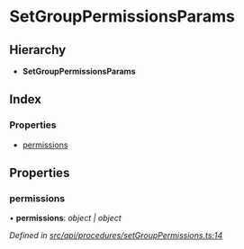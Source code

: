# SetGroupPermissionsParams

## Hierarchy

* **SetGroupPermissionsParams**

## Index

### Properties

* [permissions](setgrouppermissionsparams.md#permissions)

## Properties

### permissions

• **permissions**: _object \| object_

_Defined in_ [_src/api/procedures/setGroupPermissions.ts:14_](https://github.com/PolymathNetwork/polymesh-sdk/blob/56921667/src/api/procedures/setGroupPermissions.ts#L14)

